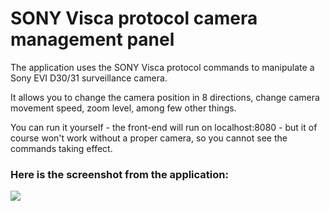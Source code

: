 # SONY Visca protocol camera management panel

The application uses the SONY Visca protocol commands to manipulate a Sony EVI D30/31 surveillance camera. 

It allows you to change the camera position in 8 directions, change camera movement speed, zoom level, among few other things.

You can run it yourself - the front-end will run on localhost:8080 - but it of course won't work without a proper camera, 
so you cannot see the commands taking effect.

### Here is the screenshot from the application:

<img src="https://images2.imgbox.com/dd/11/bOqa3BMv_o.png"/>
